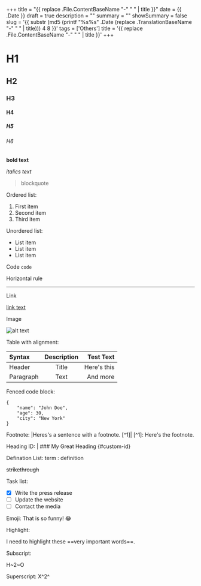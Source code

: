 +++
title = "{{ replace .File.ContentBaseName "-" " " | title }}"
date = {{ .Date }}
draft = true
description = ""
summary = ""
showSummary = false
slug = '{{ substr (md5 (printf "%s%s" .Date (replace .TranslationBaseName "-" " " | title))) 4 8 }}'
tags = ['Others']
title = '{{ replace .File.ContentBaseName "-" " " | title }}'
+++

# H1

## H2

### H3

#### H4

##### H5

###### H6

**bold text**

_italics text_

> blockquote

Ordered list:

1. First item
2. Second item
3. Third item

Unordered list:

- List item
- List item
- List item

Code `code`

Horizontal rule

---

Link

[link text](https://example.com)

Image

![alt text](image.jpg)

Table with alignment:

| Syntax    | Description |   Test Text |
| :-------- | :---------: | ----------: |
| Header    |    Title    | Here's this |
| Paragraph |    Text     |    And more |

Fenced code block:

```
{
    "name": "John Doe",
    "age": 30,
    "city": "New York"
}
```

Footnote: |Heres's a sentence with a footnote. [^1]| [^1]: Here's the footnote.

Heading ID: | ### My Great Heading {#custom-id}

Defination List: term : definition

~~strikethrough~~

Task list:

- [x] Write the press release
- [ ] Update the website
- [ ] Contact the media

Emoji: That is so funny! :joy:

Highlight:

I need to highlight these ==very important words==.

Subscript:

H~2~O

Superscript: X^2^
